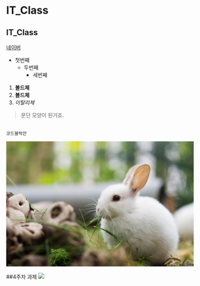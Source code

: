 # IT_Class
## IT_Class

[네이버](https://naver.com)

- 첫번째
  - 두번째
    - 세번째

1. **볼드체**
2. __볼드체__
3. *이탈리체*

>문단 모양이 된거죠.

<pre><code>
코드블럭안
</pre></code>

<img width="" height="" src="./jpg/41_(2).jpg"></img>

##4주차 과제
<img width="" height="" src="./jpg/4주차과제. PNG"></img>


